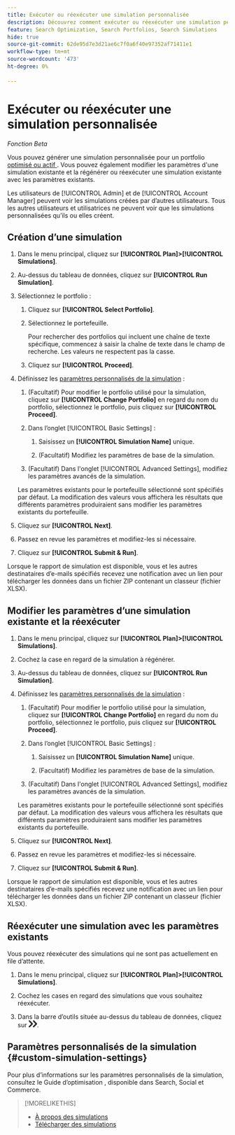 ```yaml
---
title: Exécuter ou réexécuter une simulation personnalisée
description: Découvrez comment exécuter ou réexécuter une simulation personnalisée pour un portfolio.
feature: Search Optimization, Search Portfolios, Search Simulations
hide: true
source-git-commit: 62de95d7e3d21ae6c7f0a6f40e97352af71411e1
workflow-type: tm+mt
source-wordcount: '473'
ht-degree: 0%

---
```


# Exécuter ou réexécuter une simulation personnalisée

*Fonction Beta*

Vous pouvez générer une simulation personnalisée pour un portfolio [&#x200B; optimisé ou actif &#x200B;](/help/search-social-commerce/new-ui/manage/portfolios/portfolio-about.md). Vous pouvez également modifier les paramètres d&#39;une simulation existante et la régénérer ou réexécuter une simulation existante avec les paramètres existants.

Les utilisateurs de [!UICONTROL Admin] et de [!UICONTROL Account Manager] peuvent voir les simulations créées par d’autres utilisateurs. Tous les autres utilisateurs et utilisatrices ne peuvent voir que les simulations personnalisées qu’ils ou elles créent.

## Création d’une simulation

1. Dans le menu principal, cliquez sur **[!UICONTROL Plan]>[!UICONTROL Simulations]**.

1. Au-dessus du tableau de données, cliquez sur **[!UICONTROL Run Simulation]**.

1. Sélectionnez le portfolio :

   1. Cliquez sur **[!UICONTROL Select Portfolio]**.

   1. Sélectionnez le portefeuille.

      Pour rechercher des portfolios qui incluent une chaîne de texte spécifique, commencez à saisir la chaîne de texte dans le champ de recherche. Les valeurs ne respectent pas la casse.

   1. Cliquez sur **[!UICONTROL Proceed]**.

1. Définissez les [paramètres personnalisés de la simulation](#custom-simulation-settings) :

   1. (Facultatif) Pour modifier le portfolio utilisé pour la simulation, cliquez sur **[!UICONTROL Change Portfolio]** en regard du nom du portfolio, sélectionnez le portfolio, puis cliquez sur **[!UICONTROL Proceed]**.

   1. Dans l’onglet [!UICONTROL Basic Settings] :

      1. Saisissez un **[!UICONTROL Simulation Name]** unique.

      1. (Facultatif) Modifiez les paramètres de base de la simulation.

   1. (Facultatif) Dans l&#39;onglet [!UICONTROL Advanced Settings], modifiez les paramètres avancés de la simulation.

   Les paramètres existants pour le portefeuille sélectionné sont spécifiés par défaut. La modification des valeurs vous affichera les résultats que différents paramètres produiraient sans modifier les paramètres existants du portefeuille.

1. Cliquez sur **[!UICONTROL Next]**.

1. Passez en revue les paramètres et modifiez-les si nécessaire.

1. Cliquez sur **[!UICONTROL Submit & Run]**.

Lorsque le rapport de simulation est disponible, vous et les autres destinataires d’e-mails spécifiés recevez une notification avec un lien pour télécharger les données dans un fichier ZIP contenant un classeur (fichier XLSX).

<!-- Still true:  When the results for any report type include more than 60,000 rows, the workbook includes multiple worksheets. -->

## Modifier les paramètres d’une simulation existante et la réexécuter

1. Dans le menu principal, cliquez sur **[!UICONTROL Plan]>[!UICONTROL Simulations]**.

1. Cochez la case en regard de la simulation à régénérer.

1. Au-dessus du tableau de données, cliquez sur **[!UICONTROL Run Simulation]**.

1. Définissez les [paramètres personnalisés de la simulation](#custom-simulation-settings) :

   1. (Facultatif) Pour modifier le portfolio utilisé pour la simulation, cliquez sur **[!UICONTROL Change Portfolio]** en regard du nom du portfolio, sélectionnez le portfolio, puis cliquez sur **[!UICONTROL Proceed]**.

   1. Dans l’onglet [!UICONTROL Basic Settings] :

      1. Saisissez un **[!UICONTROL Simulation Name]** unique.

      1. (Facultatif) Modifiez les paramètres de base de la simulation.

   1. (Facultatif) Dans l&#39;onglet [!UICONTROL Advanced Settings], modifiez les paramètres avancés de la simulation.

   Les paramètres existants pour le portefeuille sélectionné sont spécifiés par défaut. La modification des valeurs vous affichera les résultats que différents paramètres produiraient sans modifier les paramètres existants du portefeuille.

1. Cliquez sur **[!UICONTROL Next]**.

1. Passez en revue les paramètres et modifiez-les si nécessaire.

1. Cliquez sur **[!UICONTROL Submit & Run]**.

Lorsque le rapport de simulation est disponible, vous et les autres destinataires d’e-mails spécifiés recevez une notification avec un lien pour télécharger les données dans un fichier ZIP contenant un classeur (fichier XLSX).

<!-- Still true:  When the results for any report type include more than 60,000 rows, the workbook includes multiple worksheets. -->

## Réexécuter une simulation avec les paramètres existants

Vous pouvez réexécuter des simulations qui ne sont pas actuellement en file d’attente.

1. Dans le menu principal, cliquez sur **[!UICONTROL Plan]>[!UICONTROL Simulations]**.

1. Cochez les cases en regard des simulations que vous souhaitez réexécuter.

1. Dans la barre d’outils située au-dessus du tableau de données, cliquez sur ![Réexécuter](/help/search-social-commerce/assets/rerun.png "Réexécuter").

## Paramètres personnalisés de la simulation {#custom-simulation-settings}

Pour plus d’informations sur les paramètres personnalisés de la simulation, consultez le Guide d’optimisation , disponible dans Search, Social et Commerce.

>[!MORELIKETHIS]
>
>* [À propos des simulations](simulation-about.md)
>* [Télécharger des simulations](simulation-download.md)
